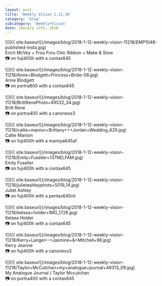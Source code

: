```yaml
---
layout: post
title: 'Weekly Vision 1.12.18'
category: 'blog'
subcategory: 'Weekly+Vision'
date: January 12th, 2018
---
```


![]({{ site.baseurl}}/images/blog/2018-1-12-weekly-vision-11218/EMP1048-published-insta.jpg)  
Erich McVey + Frou Frou Chic Ribbon + Make & Stow  
📷 on fuji400h with a contax645


![]({{ site.baseurl}}/images/blog/2018-1-12-weekly-vision-11218/Anne+Blodgett+Princess+Bride-58.jpg)  
Anne Blodgett  
📷 on portra800 with a contax645


![]({{ site.baseurl}}/images/blog/2018-1-12-weekly-vision-11218/BrittRenePhoto+49532_34.jpg)  
Britt Rene  
📷 on portra400 with a canoneos3


![]({{ site.baseurl}}/images/blog/2018-1-12-weekly-vision-11218/callie+manion+Brittany+++Jordan+Wedding_429.jpg)  
Callie Manion  
📷 on fuji400h with a mamiya645af


![]({{ site.baseurl}}/images/blog/2018-1-12-weekly-vision-11218/Emily+Fuselier+137NELFAM.jpg)  
Emily Fuselier  
📷 on fuji400h with a contax645


![]({{ site.baseurl}}/images/blog/2018-1-12-weekly-vision-11218/julietashleyphoto+5019_14.jpg)  
Juliet Ashley  
📷 on fuji400h with a pentax645nii


![]({{ site.baseurl}}/images/blog/2018-1-12-weekly-vision-11218/kelsea+holder+IMG_1726.jpg)  
Kelsea Holder  
📷 on fuji400h with a contax645


![]({{ site.baseurl}}/images/blog/2018-1-12-weekly-vision-11218/Kerry+Langel+-+Jasmine+&+Mitchell+96.jpg)  
Kerry Jeanne  
📷 on fuji400h with a canoneos3


![]({{ site.baseurl}}/images/blog/2018-1-12-weekly-vision-11218/Taylor+McCutchan+my+analogue+journal+49313_09.jpg)  
My Analogue Journal / Taylor Mccutchan  
📷 on portra400 with a contax645